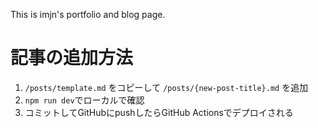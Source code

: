 This is imjn's portfolio and blog page.

# 記事の追加方法

1. `/posts/template.md` をコピーして `/posts/{new-post-title}.md` を追加
2. `npm run dev`でローカルで確認
3. コミットしてGitHubにpushしたらGitHub Actionsでデプロイされる